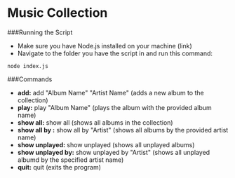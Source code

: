 # Music Collection

###Running the Script

- Make sure you have Node.js installed on your machine (link)
- Navigate to the folder you have the script in and run this command:


```node index.js```

###Commands

- **add:** add "Album Name" "Artist Name" (adds a new album to the collection)
- **play:** play "Album Name" (plays the album with the provided album name)
- **show all:** show all (shows all albums in the collection)
- **show all by :** show all by "Artist" (shows all albums by the provided artist name)
- **show unplayed:** show unplayed (shows all unplayed albums)
- **show unplayed by:** show unplayed by "Artist" (shows all unplayed albumd by the specified artist name)
- **quit:** quit (exits the program)
